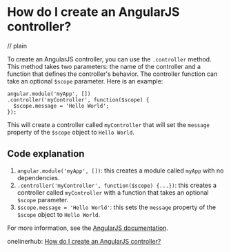 # How do I create an AngularJS controller?
// plain

To create an AngularJS controller, you can use the `.controller` method. This method takes two parameters: the name of the controller and a function that defines the controller's behavior. The controller function can take an optional `$scope` parameter. Here is an example:

```
angular.module('myApp', [])
.controller('myController', function($scope) {
  $scope.message = 'Hello World';
});
```

This will create a controller called `myController` that will set the `message` property of the `$scope` object to `Hello World`.

## Code explanation


1. `angular.module('myApp', [])`: this creates a module called `myApp` with no dependencies.
2. `.controller('myController', function($scope) {...})`: this creates a controller called `myController` with a function that takes an optional `$scope` parameter.
3. `$scope.message = 'Hello World'`: this sets the `message` property of the `$scope` object to `Hello World`.

For more information, see the [AngularJS documentation](https://docs.angularjs.org/guide/controller).

onelinerhub: [How do I create an AngularJS controller?](https://onelinerhub.com/angularjs/how-do-i-create-an-angularjs-controller)